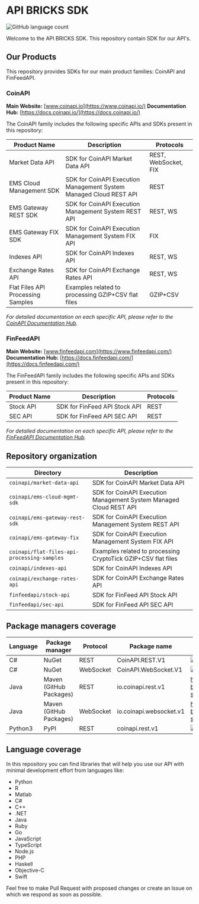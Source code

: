 # API BRICKS SDK 

![GitHub language count](https://img.shields.io/github/languages/count/api-bricks/api-bricks-sdk)

Welcome to the API BRICKS SDK. This repository contain SDK for our API's.

## Our Products

This repository provides SDKs for our main product families: CoinAPI and FinFeedAPI.

### CoinAPI

**Main Website:** [www.coinapi.io](https://www.coinapi.io/)
**Documentation Hub:** [https://docs.coinapi.io/](https://docs.coinapi.io/)

The CoinAPI family includes the following specific APIs and SDKs present in this repository:

| Product Name                        | Description                                                        | Protocols       |
| ----------------------------------- | ------------------------------------------------------------------ | --------------- |
| Market Data API                     | SDK for CoinAPI Market Data API                                    | REST, WebSocket, FIX |
| EMS Cloud Management SDK            | SDK for CoinAPI Execution Management System Managed Cloud REST API | REST            |
| EMS Gateway REST SDK                | SDK for CoinAPI Execution Management System REST API               | REST, WS            |
| EMS Gateway FIX SDK                 | SDK for CoinAPI Execution Management System FIX API                | FIX             |
| Indexes API                         | SDK for CoinAPI Indexes API                                        | REST, WS            |
| Exchange Rates API                  | SDK for CoinAPI Exchange Rates API                                 | REST, WS            |
| Flat Files API Processing Samples   | Examples related to processing GZIP+CSV flat files      | GZIP+CSV        |

*For detailed documentation on each specific API, please refer to the [CoinAPI Documentation Hub](https://docs.coinapi.io/).*

### FinFeedAPI

**Main Website:** [www.finfeedapi.com](https://www.finfeedapi.com/)
**Documentation Hub:** [https://docs.finfeedapi.com/](https://docs.finfeedapi.com/)

The FinFeedAPI family includes the following specific APIs and SDKs present in this repository:

| Product Name                        | Description                                 | Protocols       |
| ----------------------------------- | ------------------------------------------- | --------------- |
| Stock API                           | SDK for FinFeed API Stock API               | REST            |
| SEC API                             | SDK for FinFeed API SEC API                 | REST            |

*For detailed documentation on each specific API, please refer to the [FinFeedAPI Documentation Hub](https://docs.finfeedapi.com/).*

## Repository organization

Directory | Description |
--- | --- |
`coinapi/market-data-api` | SDK for CoinAPI Market Data API |
`coinapi/ems-cloud-mgmt-sdk` | SDK for CoinAPI Execution Management System Managed Cloud REST API |
`coinapi/ems-gateway-rest-sdk` | SDK for CoinAPI Execution Management System REST API |
`coinapi/ems-gateway-fix` | SDK for CoinAPI Execution Management System FIX API |
`coinapi/flat-files-api-processing-samples` | Examples related to processing CryptoTick GZIP+CSV flat files |
`coinapi/indexes-api` | SDK for CoinAPI Indexes API |
`coinapi/exchange-rates-api` | SDK for CoinAPI Exchange Rates API |
`finfeedapi/stock-api` | SDK for FinFeed API Stock API |
`finfeedapi/sec-api` | SDK for FinFeed API SEC API |

## Package managers coverage

Language | Package manager | Protocol | Package name | Version/Link |
--- | --- | --- | --- | --- |
C# | NuGet | REST | CoinAPI.REST.V1 | ![Nuget](https://img.shields.io/nuget/v/CoinAPI.REST.v1) |
C# | NuGet | WebSocket | CoinAPI.WebSocket.V1 | ![Nuget](https://img.shields.io/nuget/v/CoinAPI.WebSocket.v1) |
Java | Maven<br/>(GitHub Packages) | REST | io.coinapi.rest.v1 | https://github.com/api-bricks/api-bricks-sdk/packages/397337 |
Java | Maven<br/>(GitHub Packages) | WebSocket | io.coinapi.websocket.v1 | https://github.com/api-bricks/api-bricks-sdk/packages/397352 |
Python3 | PyPI | REST | coinapi.rest.v1 | ![PyPI](https://img.shields.io/pypi/v/coinapi.rest.v1) |

## Language coverage

In this repository you can find libraries that will help you use our API with minimal development effort from languages like:
 * Python
 * R
 * Matlab
 * C#
 * C++
 * .NET
 * Java
 * Ruby
 * Go
 * JavaScript
 * TypeScript
 * Node.js
 * PHP
 * Haskell
 * Objective-C
 * Swift

Feel free to make Pull Request with proposed changes or create an Issue on which we respond as soon as possible.

